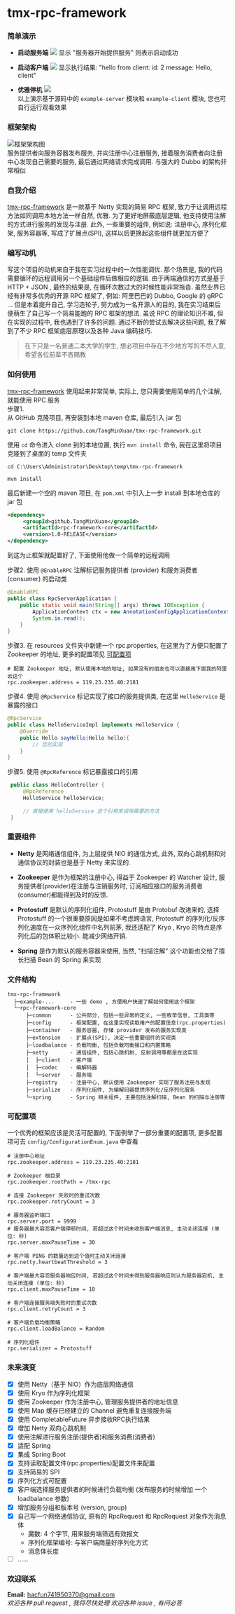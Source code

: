 # tmx-rpc-framework

### 简单演示
- **启动服务端**
![](images/server-startup.gif)
显示 "服务器开始提供服务" 则表示启动成功

- **启动客户端**
![](images/client-startup.gif)
显示执行结果: "hello from client: id: 2 message: Hello, client"

- **优雅停机**
![](images/shutdown.gif)  
以上演示基于源码中的 `example-server` 模块和 `example-client` 模块, 您也可自行运行观看效果

### 框架架构
![框架架构图](images/framework-structure.png)  
服务提供者向服务容器发布服务, 并向注册中心注册服务, 接着服务消费者向注册中心发现自己需要的服务, 最后通过网络请求完成调用. 
与强大的 Dubbo 的架构非常相似  

### 自我介绍
[tmx-rpc-framework](https://github.com/TangMinXuan/tmx-rpc-framework) 是一款基于 Netty 实现的简易 RPC 框架, 
致力于让调用远程方法如同调用本地方法一样自然, 优雅. 为了更好地屏蔽底层逻辑, 他支持使用注解的方式进行服务的发现与注册. 此外, 一些重要的组件, 
例如说: 注册中心, 序列化框架, 服务容器等, 写成了扩展点(SPI), 这样以后更换起这些组件就更加方便了  


### 编写动机
写这个项目的动机来自于我在实习过程中的一次性能调优. 
那个场景是, 我的代码需要循环的远程调用另一个基础组件后做相应的逻辑. 由于两端通信的方式是基于 HTTP + JSON , 
最终的结果是, 在循环次数过大的时候性能非常拖沓. 
虽然业界已经有非常多优秀的开源 RPC 框架了, 例如: 阿里巴巴的 Dubbo, Google 的 gRPC ... 
但是本着提升自己, 学习造轮子, 努力成为一名开源人的目的, 我在实习结束后
便萌生了自己写一个简易能跑的 RPC 框架的想法. 虽说 RPC 的理论知识不难, 但在实现的过程中, 我也遇到了许多的问题. 
通过不断的尝试去解决这些问题, 我了解到了不少 RPC 框架底层原理以及各种 Java 编码技巧.  
> 在下只是一名普通二本大学的学生, 想必项目中存在不少地方写的不尽人意, 希望各位前辈不吝赐教

### 如何使用
[tmx-rpc-framework](https://github.com/TangMinXuan/tmx-rpc-framework) 使用起来非常简单, 实际上, 您只需要使用简单的几个注解, 就能使用 RPC 服务  
步骤1.   
从 GitHub 克隆项目, 再安装到本地 maven 仓库, 最后引入 jar 包
   ```
   git clone https://github.com/TangMinXuan/tmx-rpc-framework.git
   ```
使用 `cd` 命令进入 clone 到的本地位置, 执行 `mvn install` 命令, 我在这里将项目克隆到了桌面的 temp 文件夹
   ```
   cd C:\Users\Administrator\Desktop\temp\tmx-rpc-framework

   mvn install
   ```  
最后新建一个空的 maven 项目, 在 `pom.xml` 中引入上一步 install 到本地仓库的 jar 包
   ```xml
   <dependency>
        <groupId>github.TangMinXuan</groupId>
        <artifactId>rpc-framework-core</artifactId>
        <version>1.0-RELEASE</version>
   </dependency>
   ```
到这为止框架就配置好了, 下面使用他做一个简单的远程调用  

步骤2. 使用 `@EnableRPC` 注解标记服务提供者 (provider) 和服务消费者 (consumer) 的启动类
   ```java
   @EnableRPC
   public class RpcServerApplication {
       public static void main(String[] args) throws IOException {
           ApplicationContext ctx = new AnnotationConfigApplicationContext(RpcServerApplication.class);
           System.in.read();
       }
   }
   ```
步骤3. 在 resources 文件夹中新建一个 rpc.properties, 在这里为了方便只配置了 Zookeeper 的地址, 
更多的配置项见 [可配置项]("可配置项")
   ```
   # 配置 Zookeeper 地址, 默认使用本地的地址, 如果没有的朋友也可以直接用下面我的阿里云这个
   rpc.zookeeper.address = 119.23.235.40:2181
   ```

步骤4. 使用 `@RpcService` 标记实现了接口的服务提供类, 在这里 `HelloService` 是暴露的接口
   ```java
   @RpcService
   public class HelloServiceImpl implements HelloService {
       @Override
       public Hello sayHello(Hello hello){
           // 您的实现
       }
   }
   ```
步骤5. 使用 `@RpcReference` 标记暴露接口的引用
   ```java
    public class HelloController {
        @RpcReference
        HelloService helloService;
        
        // 直接使用 helloService 这个引用来调用需要的方法
    }
   ```


### 重要组件
- **Netty** 是网络通信组件, 为上层提供 NIO 的通信方式, 此外, 双向心跳机制和对通信协议的封装也是基于 Netty 来实现的.

- **Zookeeper** 是作为框架的注册中心, 得益于 Zookeeper 的 Watcher 设计, 服务提供者(provider)在注册与注销服务时, 
订阅相应接口的服务消费者(consumer)都能得到及时的反馈. 

- **Protostuff** 是默认的序列化组件, Protostuff 是由 Protobuf 改进来的, 选择 Protostuff 的一个很重要原因是如果不考虑跨语言, 
Protostuff 的序列化/反序列化速度在一众序列化组件中名列前茅, 我还适配了 Kryo , Kryo 的特点是序列化后的包体积比较小. 能减少网络开销. 

- **Spring** 是作为默认的服务容器来使用, 当然, "扫描注解" 这个功能也交给了擅长扫描 Bean 的 Spring 来实现

### 文件结构
```
tmx-rpc-framework
  ├─example-...     - 一些 demo , 方便用户快速了解如何使用这个框架
  └─rpc-framework-core
      ├─common      - 公共部分, 包括一些异常的定义, 一些枚举信息, 工具类等
      ├─config      - 框架配置, 在这里实现读取用户的配置信息(rpc.properties)
      ├─container   - 服务容器, 存储 provider 发布的服务实现类
      ├─extension   - 扩展点(SPI), 决定一些重要组件的实现类
      ├─loadbalance - 负载均衡, 包括负载均衡接口和内置策略
      ├─netty       - 通信组件, 包括心跳机制, 反射调用等都是在这实现
      │  ├─client   - 客户端
      │  ├─codec    - 编解码器
      │  └─server   - 服务端
      ├─registry    - 注册中心, 默认使用 Zookeeper 实现了服务注册与发现
      ├─serialize   - 序列化组件, 为编解码器提供序列化/反序列化服务
      └─spring      - Spring 相关组件, 主要包括注解扫描, Bean 的扫描与注册等
```

### 可配置项
一个优秀的框架应该是灵活可配置的, 下面例举了一部分重要的配置项, 更多配置项可去 `config/ConfigurationEnum.java` 中查看  
```
# 注册中心地址
rpc.zookeeper.address = 119.23.235.40:2181

# Zookeeper 根目录
rpc.zookeeper.rootPath = /tmx-rpc

# 连接 Zookeeper 失败时的重试次数
rpc.zookeeper.retryCount = 3

# 服务器监听端口
rpc.server.port = 9999
# 服务器最大容忍客户端停顿时间, 若超过这个时间未收到客户端消息, 主动关闭连接 (单位: 秒)
rpc.server.maxPauseTime = 30

# 客户端 PING 的数量达到这个值时主动关闭连接
rpc.netty.heartbeatThreshold = 3

# 客户端最大容忍服务器响应时间, 若超过这个时间未得到服务器响应则认为服务器宕机, 主动关闭连接 (单位: 秒)
rpc.client.maxPauseTime = 10

# 客户端连接服务端失败时的重试次数
rpc.client.retryCount = 3

# 客户端负载均衡策略
rpc.client.loadBalance = Random

# 序列化组件
rpc.serializer = Protostuff
```


### 未来演变
- [x] 使用 Netty（基于 NIO）作为底层网络通信
- [x] 使用 Kryo 作为序列化框架
- [x] 使用 Zookeeper 作为注册中心, 管理服务提供者的地址信息
- [x] 使用 Map 缓存已经建立的 Channel 避免重复连接服务端
- [x] 使用 CompletableFuture 异步接收RPC执行结果
- [x] 增加 Netty 双向心跳机制
- [x] 使用注解进行服务注册(提供者)和服务消费(消费者)
- [x] 适配 Spring
- [x] 集成 Spring Boot
- [x] 支持读取配置文件(rpc.properties)配置文件来配置
- [x] 支持简易的 SPI
- [x] 序列化方式可配置
- [x] 客户端选择服务提供者的时候进行负载均衡 (发布服务的时候增加 一个 loadbalance 参数)
- [x] 增加服务分组和版本号 (version, group)
- [x] 自己写一个网络通信协议, 原有的 RpcRequest 和 RpcRequest 对象作为消息体
  - 魔数: 4 个字节, 用来服务端筛选有效报文
  - 序列化框架编号: 与客户端商量好序列化方式
  - 消息体长度
- [ ] ......  

### 欢迎联系
**Email:** hacfun741950370@gmail.com  
_欢迎各种 pull request , 我将尽快处理_
_欢迎各种 issue , 有问必答_